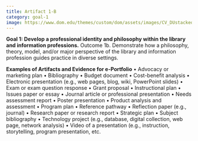 ```yaml
---
title: Artifact 1-B
category: goal-1
image: https://www.dom.edu/themes/custom/dom/assets/images/CV_DUstacked_PMS295.png
---
```


**Goal 1: Develop a professional identity and philosophy within the library and information professions.**
 Outcome 1b. Demonstrate how a philosophy, theory, model, and/or major perspective of the library and 
 information profession guides practice in diverse settings.

**Examples of Artifacts and Evidence for e-Portfolio**
• Advocacy or marketing plan
• Bibliography
• Budget document
• Cost-benefit analysis
• Electronic presentation (e.g., web pages, blog, wiki, PowerPoint slides)
• Exam or exam question response
• Grant proposal
• Instructional plan
• Issues paper or essay
• Journal article or professional presentation
• Needs assessment report
• Poster presentation
• Product analysis and assessment
• Program plan
• Reference pathway
• Reflection paper (e.g., journal)
• Research paper or research report
• Strategic plan
• Subject bibliography
• Technology project (e.g., database, digital collection, web page, network analysis)
• Video of a presentation (e.g., instruction, storytelling, program presentation, etc.